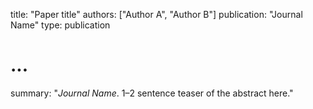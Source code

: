 title: "Paper title"
authors: ["Author A", "Author B"]
publication: "Journal Name"
type: publication
# ...
summary: "*Journal Name*. 1–2 sentence teaser of the abstract here."
